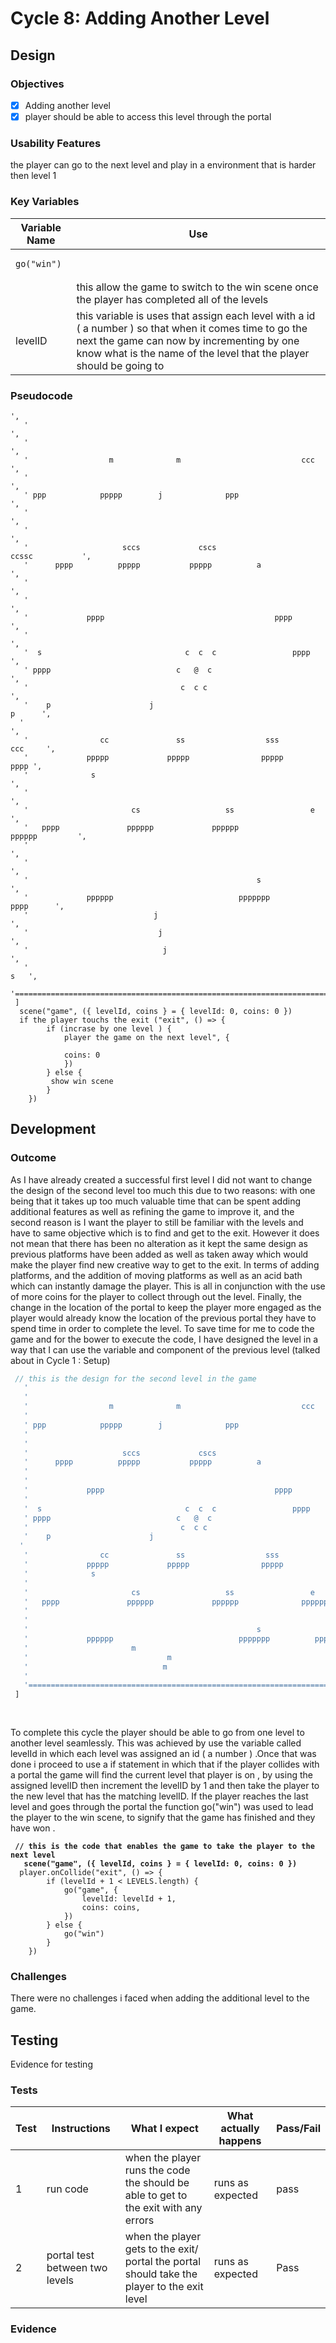 # Cycle 8: Adding Another Level

##

## Design

### Objectives



* [x] Adding another level
* [x] player should be able to access this level through the portal

### Usability Features

&#x20; the player can go to the next level and play in a  environment that is harder then level 1&#x20;

### Key Variables

| Variable Name                      | Use                                                                                                                                                                                                                            |
| ---------------------------------- | ------------------------------------------------------------------------------------------------------------------------------------------------------------------------------------------------------------------------------ |
| <pre><code>go("win")
</code></pre> | this allow the game to switch to the win scene once the player has completed all of the levels                                                                                                                                 |
|  levelID                           | this variable is uses that assign each level with a id  ( a number ) so that when it comes time to go the next the  game can now by incrementing by one know what is the name of the level that the player should be going to  |

### Pseudocode

&#x20;&#x20;

```
',
   '                                                                            ',
   '                                                                             ',
   '                  m              m                           ccc                 ',
   '                                                                             ',
   ' ppp            ppppp        j              ppp                               ',
   '                                                                             ',
   '                                                                             ',
   '                     sccs             cscs                         ccssc           ',
   '      pppp          ppppp           ppppp          a                             ',
   '                                                                             ',
   '                                                                             ',
   '             pppp                                      pppp                          ',
   '                                                                             ',
   '  s                                c  c  c                 pppp                   ',
   ' pppp                            c   @  c                             ',
   '                                  c  c c                                    ',
   '    p                      j                                             p      ',
  '                                                                              ',
   '                cc               ss                  sss                ccc     ',
   '             ppppp             ppppp                ppppp              pppp ',
   '              s                                                               ',
   '                                                                              ',
   '                       cs                   ss                 e                 ',
   '   pppp               pppppp             pppppp              pppppp         ',
   '                                                                              ',
   '                                                                             ',
   '                                                   s                          ',
   '             pppppp                            ppppppp          pppp      ',
   '                            j                                                 ',
   '                             j                                              ',
   '                              j                                               ',
   '                                                                     s   ',
   '============================================================================',
 ]
  scene("game", ({ levelId, coins } = { levelId: 0, coins: 0 })	
  if the player touchs the exit ("exit", () => {
		if (incrase by one level ) {
			player the game on the next level", {
		  
			coins: 0
			})
		} else {
		 show win scene
		}
	})

```

## Development

### Outcome

As I have already created a successful first level I did not want to change the design of the second level too much this due to two reasons: with one being that it takes up too much valuable time that can be spent adding additional features as well as refining the game to improve it, and the second reason is I want the player to still be familiar with the levels and have to same objective which is to find and get to the exit. However it does not mean that there has been no alteration as it kept the same design as previous platforms have been added as well as taken away which would make the player find new creative way to get to the exit. In terms of adding platforms, and the addition of moving platforms as well as an acid bath which can instantly damage the player. This is all in   conjunction with the use of more coins for the player to collect through out the level. Finally, the change in the location of the portal to keep the player more engaged as the player would already know the location of the previous portal they have to spend time in order to complete the level. To save time for me to code the game and for the bower to execute the code, I have designed the  level in a way that I can use the variable and component of the previous level (talked about in Cycle 1 : Setup)&#x20;

```javascript
 // this is the design for the second level in the game  
   '                                                                            ',
   '                                                                             ',
   '                  m              m                           ccc                 ',
   '                                                                             ',
   ' ppp            ppppp        j              ppp                               ',
   '                                                                             ',
   '                                                                             ',
   '                     sccs             cscs                         ccssc           ',
   '      pppp          ppppp           ppppp          a                             ',
   '                                                                             ',
   '                                                                             ',
   '             pppp                                      pppp                          ',
   '                                                                             ',
   '  s                                c  c  c                 pppp                   ',
   ' pppp                            c   @  c                             ',
   '                                  c  c c                                    ',
   '    p                      j                                             p      ',
  '                                                                              ',
   '                cc               ss                  sss                ccc     ',
   '             ppppp             ppppp                ppppp              pppp ',
   '              s                                                               ',
   '                                                                              ',
   '                       cs                   ss                 e                 ',
   '   pppp               pppppp             pppppp              pppppp         ',
   '                                                                              ',
   '                                                                             ',
   '                                                   s                          ',
   '             pppppp                            ppppppp          pppp      ',
   '                       m                                                      ',
   '                               m                                              ',
   '                              m                                               ',
   '                                                                     s   ',
   '============================================================================',
 ]
 
 

```

To complete this cycle the player should be able to go from one level to another level seamlessly. This was achieved by use the variable called levelId in which each level was assigned an id ( a number ) .Once that was done i proceed to use a if statement in which that if the player collides with a portal the game will find the current level that player is on , by using the assigned levelID then increment the levelID by 1 and then take the player to the new level that has the matching levelID. If the player reaches the last level and goes through the portal the function go("win") was used to lead the player to the win scene, to signify that the game has finished and they have won .

<pre class="language-javascript"><code class="lang-javascript"><strong> // this is the code that enables the game to take the player to the next level 
</strong><strong>   scene("game", ({ levelId, coins } = { levelId: 0, coins: 0 })	
</strong>  player.onCollide("exit", () => {
		if (levelId + 1 &#x3C; LEVELS.length) {
			go("game", {
				levelId: levelId + 1,
				coins: coins,
			})
		} else {
			go("win")
		}
	})
</code></pre>

### Challenges

There were no  challenges i faced when adding the additional level to the game.

## Testing

Evidence for testing

### Tests

| Test | Instructions                   | What I expect                                                                                 | What actually happens | Pass/Fail |
| ---- | ------------------------------ | --------------------------------------------------------------------------------------------- | --------------------- | --------- |
| 1    | run code                       | when the player runs the code the should be able to get to the exit with any errors           | runs as expected      | pass      |
| 2    | portal test between two levels | when the player gets to the exit/ portal the portal should take the player to the exit level  | runs as expected      | Pass      |

### Evidence

<figure><img src="../.gitbook/assets/image (28).png" alt=""><figcaption></figcaption></figure>
